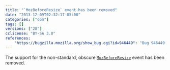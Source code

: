 ```yaml
---
title: "`MozBeforeResize` event has been removed"
date: "2013-12-09T02:32:17-05:00"
categories: ["dom"]
tags: []
versions: ["28"]
cclicense: "BY-SA 3.0"
references:
    "https://bugzilla.mozilla.org/show_bug.cgi?id=946449": "Bug 946449 – Remove unused MozBeforeResize event"
---
```

The support for the non-standard, obscure [`MozBeforeResize`](https://developer.mozilla.org/en-US/docs/Web/Reference/Events/MozBeforeResize) event has been removed.
